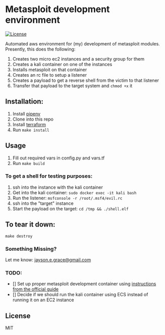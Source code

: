 # Metasploit development environment
[![License](http://img.shields.io/:license-mit-blue.svg)](https://github.com/l50/metasploit-development-environment/blob/master/LICENSE)

Automated aws environment for (my) development of metasploit modules.
Presently, this does the following:
1. Creates two micro ec2 instances and a security group for them
2. Creates a kali container on one of the instances
3. Installs metasploit on that container
4. Creates an rc file to setup a listener
5. Creates a payload to get a reverse shell from the victim to that
   listener
6. Transfer that payload to the target system and ```chmod +x``` it

## Installation:
1. Install [pipenv](https://github.com/pypa/pipenv)
2. Clone into this repo
3. Install [terraform](https://www.terraform.io/downloads.html)
4. Run ```make install```

## Usage
1. Fill out required vars in config.py and vars.tf
2. Run ```make build```

### To get a shell for testing purposes:
1. ssh into the instance with the kali container
2. Get into the kali container: ```sudo docker exec -it kali bash```
3. Run the listener: ```msfconsole -r /root/.msf4/evil.rc```
4. ssh into the "target" instance
5. Start the payload on the target: ```cd /tmp && ./shell.elf```

## To tear it down:
```make destroy```

### Something Missing?
Let me know: jayson.e.grace@gmail.com

### TODO:
- [] Set up proper metasploit development container using [instructions
  from the official guide](https://github.com/rapid7/metasploit-framework/wiki/Setting-Up-a-Metasploit-Development-Environment)
- [] Decide if we should run the kali container using ECS instead of
  running it on an EC2 instance

## License
MIT

